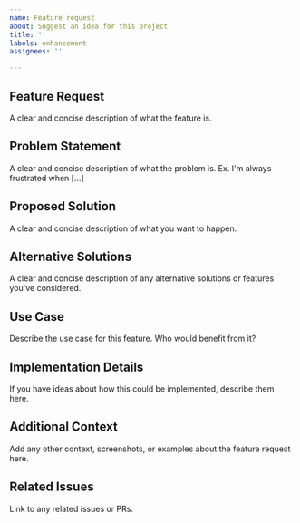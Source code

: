 ```yaml
---
name: Feature request
about: Suggest an idea for this project
title: ''
labels: enhancement
assignees: ''

---
```


## Feature Request
A clear and concise description of what the feature is.

## Problem Statement
A clear and concise description of what the problem is. Ex. I'm always frustrated when [...]

## Proposed Solution
A clear and concise description of what you want to happen.

## Alternative Solutions
A clear and concise description of any alternative solutions or features you've considered.

## Use Case
Describe the use case for this feature. Who would benefit from it?

## Implementation Details
If you have ideas about how this could be implemented, describe them here.

## Additional Context
Add any other context, screenshots, or examples about the feature request here.

## Related Issues
Link to any related issues or PRs.